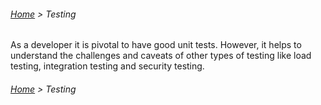 ###### [Home](../../../README.md) > Testing

As a developer it is pivotal to have good unit tests. However, it helps to understand the challenges and 
caveats of other types of testing like load testing, integration testing and security testing.

###### [Home](../../../README.md) > Testing
